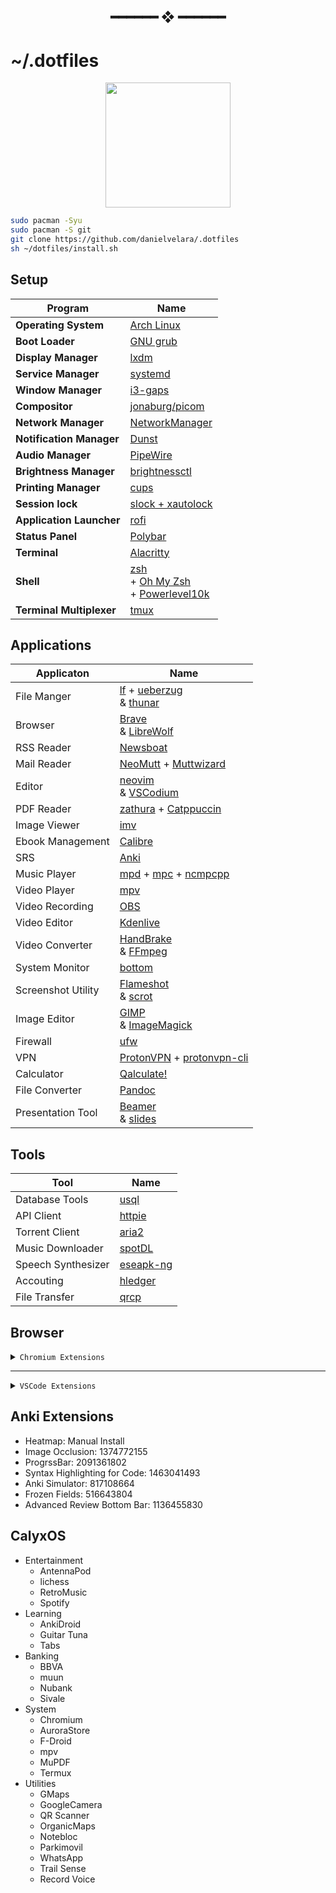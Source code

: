 <h2 align="center"> ━━━━━━  ❖  ━━━━━━ </h2>

# ~/.dotfiles

<p align="center">
   <img src="https://user-images.githubusercontent.com/13500134/150906114-216d4c5b-06f0-4ef4-a6d9-9087f2bc33b2.png" width="200"/>
</p>


```bash
sudo pacman -Syu
sudo pacman -S git
git clone https://github.com/danielvelara/.dotfiles
sh ~/dotfiles/install.sh
```

## Setup

| Program                  | Name                                                                                                                               |
| ------------------------ | ---------------------------------------------------------------------------------------------------------------------------------- |
| **Operating System**     | [Arch Linux](https://archlinux.org/)                                                                                               |
| **Boot Loader**          | [GNU grub](https://www.gnu.org/software/grub/)                                                                                     |
| **Display Manager**      | [lxdm](https://wiki.archlinux.org/title/LXDM)                                                                                      |
| **Service Manager**      | [systemd](https://systemd.io/)                                                                                                     |
| **Window Manager**       | [i3-gaps](https://github.com/Airblader/i3)                                                                                         |
| **Compositor**           | [jonaburg/picom](https://github.com/jonaburg/picom)                                                                                |
| **Network Manager**      | [NetworkManager](https://networkmanager.dev/)                                                                                      |
| **Notification Manager** | [Dunst](https://dunst-project.org/)                                                                                                |
| **Audio Manager**        | [PipeWire](https://pipewire.org/)                                                                                                  |
| **Brightness Manager**   | [brightnessctl](https://github.com/Hummer12007/brightnessctl)                                                                      |
| **Printing Manager**     | [cups](https://www.cups.org/)                                                                                                      |
| **Session lock**         | [slock + xautolock](https://tools.suckless.org/slock/)                                                                             |
| **Application Launcher** | [rofi](https://github.com/davatorium/rofi)                                                                                         |
| **Status Panel**         | [Polybar](https://polybar.github.io/)                                                                                              |
| **Terminal**             | [Alacritty](https://alacritty.org/)                                                                                                |
| **Shell**                | [zsh](https://www.zsh.org/) <br> + [Oh My Zsh](https://ohmyz.sh/) <br> + [Powerlevel10k](https://github.com/romkatv/powerlevel10k) |
| **Terminal Multiplexer** | [tmux](https://github.com/tmux/tmux/wiki)                                                                                          |

## Applications

| Applicaton         | Name                                                                                                                                           |
| ------------------ | ---------------------------------------------------------------------------------------------------------------------------------------------- |
| File Manger        | [lf](https://github.com/gokcehan/lf) + [ueberzug](https://github.com/seebye/ueberzug) <br> & [thunar](https://docs.xfce.org/xfce/thunar/start) |
| Browser            | [Brave](https://brave.com/) <br> & [LibreWolf](https://librewolf.net/)                                                                         |
| RSS Reader         | [Newsboat](https://newsboat.org/)                                                                                                              |
| Mail Reader        | [NeoMutt](https://neomutt.org/) + [Muttwizard](https://muttwizard.com/)                                                                        |
| Editor             | [neovim](https://neovim.io/) <br> & [VSCodium](https://vscodium.com/)                                                                          |
| PDF Reader         | [zathura](https://pwmt.org/projects/zathura) + [Catppuccin](https://github.com/catppuccin/zathura)                                             |
| Image Viewer       | [imv](https://sr.ht/~exec64/imv/)                                                                                                              |
| Ebook Management   | [Calibre](https://calibre-ebook.com/)                                                                                                          |
| SRS                | [Anki](https://apps.ankiweb.net)                                                                                                               |
| Music Player       | [mpd](https://www.musicpd.org) + [mpc](https://www.musicpd.org/clients/mpc/) + [ncmpcpp](https://github.com/ncmpcpp/ncmpcpp)                   |
| Video Player       | [mpv](https://mpv.io/)                                                                                                                         |
| Video Recording    | [OBS](https://obsproject.com/)                                                                                                                 |
| Video Editor       | [Kdenlive](https://kdenlive.org/en/)                                                                                                           |
| Video Converter    | [HandBrake](https://handbrake.fr/) <br> & [FFmpeg](https://ffmpeg.org/)                                                                        |
| System Monitor     | [bottom](https://github.com/ClementTsang/bottom)                                                                                               |
| Screenshot Utility | [Flameshot](https://flameshot.org/) <br> & [scrot](https://github.com/resurrecting-open-source-projects/scrot)                                 |
| Image Editor       | [GIMP](https://www.gimp.org/) <br> & [ImageMagick](https://imagemagick.org/)                                                                   |
| Firewall           | [ufw](https://launchpad.net/ufw)                                                                                                               |
| VPN                | [ProtonVPN](https://protonvpn.com/) + [protonvpn-cli](https://github.com/ProtonVPN/linux-cli)                                                  |
| Calculator         | [Qalculate!](https://qalculate.github.io/)                                                                                                     |
| File Converter     | [Pandoc](https://pandoc.org/)                                                                                                                  |
| Presentation Tool  | [Beamer](https://ashwinschronicles.github.io/beamer-slides-using-markdown-and-pandoc) <br> & [slides](https://github.com/maaslalani/slides)    |

## Tools

| Tool               | Name                                                   |
| ------------------ | ------------------------------------------------------ |
| Database Tools     | [usql](https://github.com/xo/usql)                     |
| API Client         | [httpie](https://httpie.io/)                           |
| Torrent Client     | [aria2](https://aria2.github.io/)                      |
| Music Downloader   | [spotDL](https://github.com/spotDL/spotify-downloader) |
| Speech Synthesizer | [eseapk-ng](https://github.com/espeak-ng/espeak-ng)    |
| Accouting          | [hledger](https://hledger.org/)                        |
| File Transfer      | [qrcp](https://github.com/claudiodangelis/qrcp)        |

## Browser

<details>
<summary><code>Chromium Extensions</code> </summary>

- Developer
  - [SeleniumIDE](https://chrome.google.com/webstore/detail/selenium-ide/mooikfkahbdckldjjndioackbalphokd)
  - [Wappalyzer](https://chrome.google.com/webstore/detail/wappalyzer/gppongmhjkpfnbhagpmjfkannfbllamg)
  - [BuiltWith](https://chrome.google.com/webstore/detail/builtwith-technology-prof/dapjbgnjinbpoindlpdmhochffioedbn)
  - [WhatRuns](https://chrome.google.com/webstore/detail/whatruns/cmkdbmfndkfgebldhnkbfhlneefdaa)
  - [React Tools](https://chrome.google.com/webstore/detail/react-developer-tools/fmkadmapgofadopljbjfkapdkoieni)
  - [Redux DevTools](https://chrome.google.com/webstore/detail/redux-devtools/lmhkpmbekcpmknklioeibfkpmmfibl)
  - [VisBug](https://chrome.google.com/webstore/detail/visbug/cdockenadnadldjbbgcallicgledbe)
  - [Web Developer](https://chrome.google.com/webstore/detail/web-developer/bfbameneiokkgbdmiekhjnmfkcnldhhm?hl=es)
  - [Visbug](https://chrome.google.com/webstore/detail/visbug/cdockenadnadldjbbgcallicgledbeoc/)
- Productivity
  - [ReadAloud](https://chrome.google.com/webstore/detail/read-aloud-a-text-to-spee/hdhinadidafjejdhmfkjgnolgimiaplp)
  - [Vimium](https://chrome.google.com/webstore/detail/vimium/dbepggeogbaibhgnhhndojpepiihcmeb/)
  - [JSONViewer](https://chrome.google.com/webstore/detail/json-viewer/gbmdgpbipfallnflgajpaliibnhdgobh/related)
  - [UniversalBypass](https://github.com/Sainan/Universal-Bypass)
  - [Markdown Here](https://chrome.google.com/webstore/detail/markdown-here/elifhakcjgalahccnjkneoccemfahfoa)
  - [MS Editor](https://chrome.google.com/webstore/detail/microsoft-editor-spelling/gpaiobkfhnonedkhhfjpmhdalgeoebfa)
  - [ViewImage](https://chrome.google.com/webstore/detail/view-image/jpcmhcelnjdmblfmjabdeclccemkghjk)
  - [Bypass Paywall](https://github.com/iamadamdev/bypass-paywalls-chrome)
  - [Simple Allow Copy](https://chrome.google.com/webstore/detail/simple-allow-copy/aefehdhdciieocakfobpaaolhipkcpgc)
- YouTube QoL
  - [Unhook](https://chrome.google.com/webstore/detail/unhook-remove-youtube-rec/khncfooichmfjbepaaaebmommgaepoid)
  - [SponsorBlock](https://chrome.google.com/webstore/detail/sponsorblock-for-youtube/mnjggcdmjocbbbhaepdhchncahnbgone)
  - [VideoSpeedController](https://chrome.google.com/webstore/detail/video-speed-controller/nffaoalbilbmmfgbnbgppjihopabppdk)
  - [h264ify](https://chrome.google.com/webstore/detail/h264ify/aleakchihdccplidncghkekgioiakgal)
  - [Return YouTube Dislike](https://chrome.google.com/webstore/detail/return-youtube-dislike/gebbhagfogifgggkldgodflihgfeippi)
- Privacy
  - [uBlock Origin](https://chrome.google.com/webstore/detail/ublock-origin/cjpalhdlnbpafiamejdnhcphjbkeiagm)
  - [ClearURLs](https://chrome.google.com/webstore/detail/clearurls/lckanjgmijmafbedllaakclkaicjfmnk)
  - [Decentraleyes](https://chrome.google.com/webstore/detail/decentraleyes/ldpochfccmkkmhdbclfhpagapcfdljkj)
  - [Keepa](https://chrome.google.com/webstore/detail/neebplgakaahbhdphmkckjjcegoiijjo)
  - [libredirect](https://github.com/libredirect/libredirect)

</details>

---

<details>
<summary><code>VSCode Extensions</code></summary>

### Languages

[C/C++](https://marketplace.visualstudio.com/items?itemName=ms-vscode.cpptools)
[C/C++ Compile Run](https://marketplace.visualstudio.com/items?itemName=danielpinto8zz6.c-cpp-compile-run)
[Go](https://marketplace.visualstudio.com/items?itemName=golang.Go)
[Python](https://marketplace.visualstudio.com/items?itemName=ms-python.python)
[Pylance](https://marketplace.visualstudio.com/items?itemName=ms-python.vscode-pylance)
[Jupyter](https://marketplace.visualstudio.com/items?itemName=ms-toolsai.jupyter)
[Quokka.js](https://marketplace.visualstudio.com/items?itemName=WallabyJs.quokka-vscode)

### Appearance

[GitHub Theme](https://marketplace.visualstudio.com/items?itemName=GitHub.github-vscode-theme)
[Gruvbox Theme](https://marketplace.visualstudio.com/items?itemName=jdinhlife.gruvbox)

### Tools

[AWS](https://marketplace.visualstudio.com/items?itemName=AmazonWebServices.aws-toolkit-vscode)
[AWS CloudFormation Auto-template Generator](https://marketplace.visualstudio.com/items?itemName=john-goldsmith.vscode-aws-cloudformation-auto-template-generator)
[CloudFormation](https://marketplace.visualstudio.com/items?itemName=aws-scripting-guy.cformf)
[GitHub Copilot](https://marketplace.visualstudio.com/items?itemName=GitHub.copilot)
[Docker](https://marketplace.visualstudio.com/items?itemName=ms-azuretools.vscode-docker)

### Git

[Git Graph](https://marketplace.visualstudio.com/items?itemName=mhutchie.git-graph)
[Git History](https://marketplace.visualstudio.com/items?itemName=donjayamanne.githistory)

### Other

[Thunder Client](https://marketplace.visualstudio.com/items?itemName=rangav.vscode-thunder-client)
[Prettier](https://marketplace.visualstudio.com/items?itemName=esbenp.prettier-vscode)
[node-snippets](https://marketplace.visualstudio.com/items?itemName=chris-noring.node-snippets)
[Vim](https://marketplace.visualstudio.com/items?itemName=vscodevim.vim)
[ESLint](https://marketplace.visualstudio.com/items?itemName=dbaeumer.vscode-eslint)
[Live Server](https://marketplace.visualstudio.com/items?itemName=ritwickdey.LiveServer)
[LaTeX Workshop](https://marketplace.visualstudio.com/items?itemName=James-Yu.latex-workshop)
[Live Share](https://marketplace.visualstudio.com/items?itemName=ms-vsliveshare.vsliveshare)
[Markdown Preview Enhanced](https://marketplace.visualstudio.com/items?itemName=shd101wyy.markdown-preview-enhanced)
[SQLTools](https://marketplace.visualstudio.com/items?itemName=mtxr.sqltools)
[SQLTools SQLite](https://marketplace.visualstudio.com/items?itemName=mtxr.sqltools-driver-sqlite)
[Better Comments](https://marketplace.visualstudio.com/items?itemName=aaron-bond.better-comments)
[ES7+ React/Redux/React-Native snippets](https://marketplace.visualstudio.com/items?itemName=dsznajder.es7-react-js-snippets)
[Glean](https://marketplace.visualstudio.com/items?itemName=wix.glean)
[JavaScript (ES6) code snippets](https://marketplace.visualstudio.com/items?itemName=xabikos.JavaScriptSnippets)
[fastapi-snippets](https://marketplace.visualstudio.com/items?itemName=damildrizzy.fastapi-snippets)
[flask-snippets](https://marketplace.visualstudio.com/items?itemName=cstrap.flask-snippets)
[Auto Import](https://marketplace.visualstudio.com/items?itemName=steoates.autoimport)
[Path Intellisense](https://marketplace.visualstudio.com/items?itemName=christian-kohler.path-intellisense)
[Python Indent](https://marketplace.visualstudio.com/items?itemName=KevinRose.vsc-python-indent)
[Rainbow CSV](https://marketplace.visualstudio.com/items?itemName=mechatroner.rainbow-csv)
[autoDocstring](https://marketplace.visualstudio.com/items?itemName=njpwerner.autodocstring)
[Code Spell Checker](https://marketplace.visualstudio.com/items?itemName=streetsidesoftware.code-spell-checker)
[Spanish - Code Spell Checker](https://marketplace.visualstudio.com/items?itemName=streetsidesoftware.code-spell-checker-spanish)
[HTML CSS Support](https://marketplace.visualstudio.com/items?itemName=ecmel.vscode-html-css)
[CSS Peek](https://marketplace.visualstudio.com/items?itemName=pranaygp.vscode-css-peek)
[IntelliSense for CSS class names in HTML](https://marketplace.visualstudio.com/items?itemName=Zignd.html-css-class-completion)
[JavaScript Booster](https://marketplace.visualstudio.com/items?itemName=sburg.vscode-javascript-booster)
[Markdown All in One](https://marketplace.visualstudio.com/items?itemName=yzhang.markdown-all-in-one)
[Jinja](https://marketplace.visualstudio.com/items?itemName=wholroyd.jinja)
[Jinja Snippets](https://marketplace.visualstudio.com/items?itemName=noxiz.jinja-snippets)

</details>

## Anki Extensions

- Heatmap: Manual Install
- Image Occlusion: 1374772155
- ProgrssBar: 2091361802
- Syntax Highlighting for Code: 1463041493
- Anki Simulator: 817108664
- Frozen Fields: 516643804
- Advanced Review Bottom Bar: 1136455830

## CalyxOS

- Entertainment
  - AntennaPod
  - lichess
  - RetroMusic
  - Spotify
- Learning
  - AnkiDroid
  - Guitar Tuna
  - Tabs
- Banking
  - BBVA
  - muun
  - Nubank
  - Sivale
- System
  - Chromium
  - AuroraStore
  - F-Droid
  - mpv
  - MuPDF
  - Termux
- Utilities
  - GMaps
  - GoogleCamera
  - QR Scanner
  - OrganicMaps
  - Notebloc
  - Parkimovil
  - WhatsApp
  - Trail Sense
  - Record Voice
